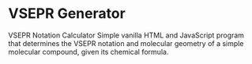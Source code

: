 # VSEPR Generator
VSEPR Notation Calculator
Simple vanilla HTML and JavaScript program that determines the VSEPR notation and molecular geometry of a simple molecular compound, given its chemical formula.
